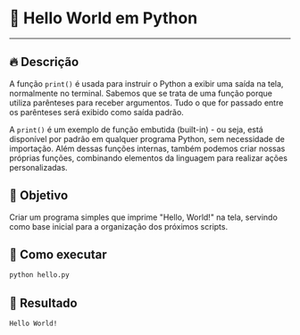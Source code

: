 # 🐍 Hello World em Python

---

## 🔥 Descrição
A função `print()` é usada para instruir o Python a exibir uma saída na tela, normalmente no terminal. Sabemos que se trata de uma função porque utiliza parênteses para receber argumentos. Tudo o que for passado entre os parênteses será exibido como saída padrão.

A `print()` é um exemplo de função embutida (built-in) - ou seja, está disponível por padrão em qualquer programa Python, sem necessidade de importação. Além dessas funções internas, também podemos criar nossas próprias funções, combinando elementos da linguagem para realizar ações personalizadas.

## 📌 Objetivo
Criar um programa simples que imprime "Hello, World!" na tela, servindo como base inicial para a organização dos próximos scripts.

## 🧪 Como executar

```bash
python hello.py
```

## 🚀 Resultado

```bash
Hello World!
```